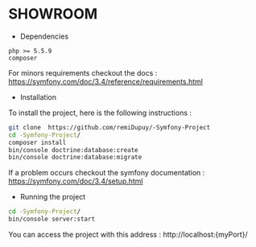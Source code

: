 SHOWROOM
====

* Dependencies
```
php >= 5.5.9
composer
```

For minors requirements checkout the docs : https://symfony.com/doc/3.4/reference/requirements.html

* Installation

To install the project, here is the following instructions : 
```bash
git clone  https://github.com/remiDupuy/-Symfony-Project 
cd -Symfony-Project/
composer install
bin/console doctrine:database:create
bin/console doctrine:database:migrate
```

If a problem occurs checkout the symfony documentation : https://symfony.com/doc/3.4/setup.html

* Running the project
```bash
cd -Symfony-Project/
bin/console server:start
```

You can access the project with this address : http://localhost:{myPort}/


